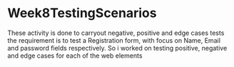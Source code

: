 # Week8TestingScenarios
These activity is done to carryout negative, positive and edge cases tests
the requirement is to test a Registration form, with focus on Name, Email and password fields respectively.
So i worked on testing positive, negative and edge cases for each of the web elements
